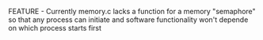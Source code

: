FEATURE - Currently memory.c lacks a function for a memory "semaphore" so that any process can initiate and software functionality won't depende on which process starts first
